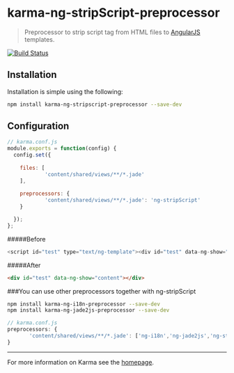 # karma-ng-stripScript-preprocessor

> Preprocessor to strip script tag from HTML files to [AngularJS](http://angularjs.org/) templates.


[![Build Status](https://travis-ci.org/lsdev14/karma-ng-stripScript-preprocessor.svg?branch=master)](https://travis-ci.org/lsdev14/karma-ng-stripScript-preprocessor)

## Installation

Installation is simple using the following:
```bash
npm install karma-ng-stripscript-preprocessor --save-dev
```

## Configuration
```js
// karma.conf.js
module.exports = function(config) {
  config.set({
    
    files: [
            'content/shared/views/**/*.jade'
    ],
    
    preprocessors: {
            'content/shared/views/**/*.jade': 'ng-stripScript'
    }

  });
};
```

#####Before
```js
<script id="test" type="text/ng-template"><div id="test" data-ng-show="content"></div></script>
```

#####After
```html
<div id="test" data-ng-show="content"></div>
```


###You can use other preprocessors together with ng-stripScript

```bash
npm install karma-ng-i18n-preprocessor --save-dev
npm install karma-ng-jade2js-preprocessor --save-dev
```

```js
// karma.conf.js
preprocessors: {
       'content/shared/views/**/*.jade': ['ng-i18n','ng-jade2js','ng-stripScript']
}
```

----

For more information on Karma see the [homepage].

[homepage]: http://karma-runner.github.com
